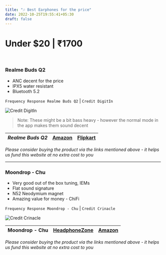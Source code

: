 ```yaml
---
title: "🎶 Best Earphones for the price"
date: 2022-10-25T19:55:41+05:30
draft: false
---
```


# Under $20 | ₹1700
&nbsp;
### Realme Buds Q2
- ANC decent for the price
- IPX5 water resistant
- Bluetooth 5.2

`Frequency Response Realme Buds Q2` | `Credit DigitIn`

![Credit DigitIn](https://static.digit.in/default/5bb838b95631d6719457ee8308604f73ef9710d5.jpeg)


> Note: These might be a bit bass heavy - however the normal mode in the app makes them sound decent

| _Realme Buds Q2_ | [Amazon](https://www.amazon.in/realme-Active-Noise-Cancellation-Earphones/dp/B091G8TJ33) | [Flipkart](https://www.flipkart.com/realme-buds-q2-active-noise-cancellation-bluetooth-headset/p/itmc147963831a86)|
|----|---|---|

_Please consider buying the product via the links mentioned above - it helps us fund this website at no extra cost to you_

___


### Moondrop - Chu
- Very good out of the box tuning, IEMs
- Flat sound signature
- N52 Neodymium magnet
- Amazing value for money - ChiFi

`Frequency Response Moondrop - Chu` | `Credit Crinacle`

![Credit Crinacle](https://cdn.shopify.com/s/files/1/0153/8863/files/Headphone-Zone-Moondrop-Chu-Banner.jpg?v=1657354246)

| Moondrop - Chu | [HeadphoneZone](https://www.headphonezone.in/products/moondrop-chu) | [Amazon](https://www.amazon.in/Moondrop-CHU-Performance-Dynamic-Earphone/dp/B09XHTHG61) | 
|--|--|--|

_Please consider buying the product via the links mentioned above - it helps us fund this website at no extra cost to you_
